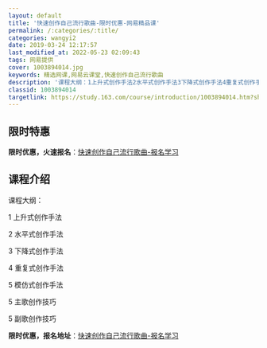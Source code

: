 ```yaml
---
layout: default
title: '快速创作自己流行歌曲-限时优惠-网易精品课'
permalink: /:categories/:title/
categories: wangyi2
date: 2019-03-24 12:17:57
last_modified_at: 2022-05-23 02:09:43
tags: 网易提供
cover: 1003894014.jpg
keywords: 精选网课,网易云课堂,快速创作自己流行歌曲
description: '课程大纲：1上升式创作手法2水平式创作手法3下降式创作手法4重复式创作手法5模仿式创作手法5主歌创作技巧5副歌创作技巧('
classid: 1003894014
targetlink: https://study.163.com/course/introduction/1003894014.htm?share=1&shareId=1025206652&utm_campaign=share&utm_medium=iphoneShare&utm_source=&utm_u=1025206652
---
```


## 限时特惠

**限时优惠，火速报名**：[快速创作自己流行歌曲-报名学习](https://study.163.com/course/introduction/1003894014.htm?share=1&shareId=1025206652&utm_campaign=share&utm_medium=iphoneShare&utm_source=&utm_u=1025206652)

## 课程介绍

课程大纲：

1 上升式创作手法

2 水平式创作手法

3 下降式创作手法

4 重复式创作手法

5 模仿式创作手法

5 主歌创作技巧

5 副歌创作技巧

**限时优惠，报名地址**：[快速创作自己流行歌曲-报名学习](https://study.163.com/course/introduction/1003894014.htm?share=1&shareId=1025206652&utm_campaign=share&utm_medium=iphoneShare&utm_source=&utm_u=1025206652)


